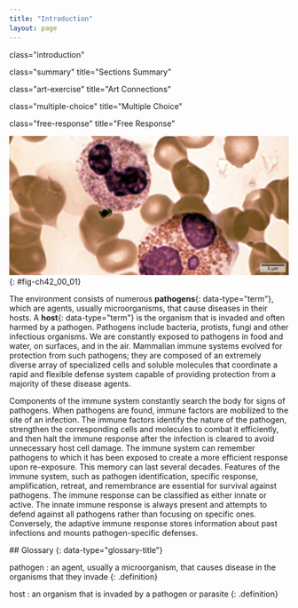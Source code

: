 ```yaml
---
title: "Introduction"
layout: page
---
```



<cnx-pi data-type="cnx.flag.introduction"> class="introduction" </cnx-pi>

<cnx-pi data-type="cnx.eoc">class="summary" title="Sections Summary"</cnx-pi>

<cnx-pi data-type="cnx.eoc">class="art-exercise" title="Art Connections"</cnx-pi>

<cnx-pi data-type="cnx.eoc">class="multiple-choice" title="Multiple Choice"</cnx-pi>

<cnx-pi data-type="cnx.eoc">class="free-response" title="Free Response"</cnx-pi>

 ![Micrograph shows a blood smear. The neutrophil and eosinophil are similar in structure, but the eosinophil is larger. Both are filled with granular structures, and have three purple-stained nuclei. These white blood cells are surrounded with donut-shaped red blood cells.](../resources/Figure_42_00_01.jpg "In this compound light micrograph purple-stained neutrophil (upper left) and eosinophil (lower right) are white blood cells that float among red blood cells in this blood smear. Neutrophils provide an early, rapid, and nonspecific defense against invading pathogens. Eosinophils play a variety of roles in the immune response. Red blood cells are about 7&#x2013;8 &#xB5;m in diameter, and a neutrophil is about 10&#x2013;12&#xB5;m. (credit: modification of work by Dr. David Csaba)"){: #fig-ch42_00_01}

The environment consists of numerous **pathogens**{: data-type="term"}, which are agents, usually microorganisms, that cause diseases in their hosts. A **host**{: data-type="term"} is the organism that is invaded and often harmed by a pathogen. Pathogens include bacteria, protists, fungi and other infectious organisms. We are constantly exposed to pathogens in food and water, on surfaces, and in the air. Mammalian immune systems evolved for protection from such pathogens; they are composed of an extremely diverse array of specialized cells and soluble molecules that coordinate a rapid and flexible defense system capable of providing protection from a majority of these disease agents.

Components of the immune system constantly search the body for signs of pathogens. When pathogens are found, immune factors are mobilized to the site of an infection. The immune factors identify the nature of the pathogen, strengthen the corresponding cells and molecules to combat it efficiently, and then halt the immune response after the infection is cleared to avoid unnecessary host cell damage. The immune system can remember pathogens to which it has been exposed to create a more efficient response upon re-exposure. This memory can last several decades. Features of the immune system, such as pathogen identification, specific response, amplification, retreat, and remembrance are essential for survival against pathogens. The immune response can be classified as either innate or active. The innate immune response is always present and attempts to defend against all pathogens rather than focusing on specific ones. Conversely, the adaptive immune response stores information about past infections and mounts pathogen-specific defenses.

<div data-type="glossary" markdown="1">
## Glossary
{: data-type="glossary-title"}

pathogen
: an agent, usually a microorganism, that causes disease in the organisms that they invade
{: .definition}

host
: an organism that is invaded by a pathogen or parasite
{: .definition}

</div>


